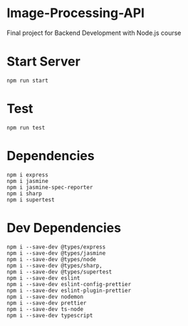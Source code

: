 # Image-Processing-API

Final project for Backend Development with Node.js course

# Start Server

    npm run start

# Test

    npm run test

# Dependencies

    npm i express
    npm i jasmine
    npm i jasmine-spec-reporter
    npm i sharp
    npm i supertest

# Dev Dependencies

    npm i --save-dev @types/express
    npm i --save-dev @types/jasmine
    npm i --save-dev @types/node
    npm i --save-dev @types/sharp,
    npm i --save-dev @types/supertest
    npm i --save-dev eslint
    npm i --save-dev eslint-config-prettier
    npm i --save-dev eslint-plugin-prettier
    npm i --save-dev nodemon
    npm i --save-dev prettier
    npm i --save-dev ts-node
    npm i --save-dev typescript
